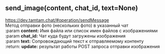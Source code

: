 ## send_image(content, chat_id, text=None)  
https://dev.tamtam.chat/#operation/sendMessage  
Метод отправки фoто (нескольких фото) в указанный чат  
:param **content:** Имя файла или список имен файлов с изображениями  
:param **chat_id:** Чат куда будут загружены изображения  
:param **text:** Сопровождающий текст к отправляемому контенту  
:return: **update:** результат работы POST запроса отправки изображения  
